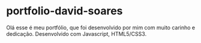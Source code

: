 # portfolio-david-soares
Olá esse é meu portfólio, que foi desenvolvido por mim com muito carinho e dedicação. Desenvolvido com Javascript, HTML5/CSS3.
